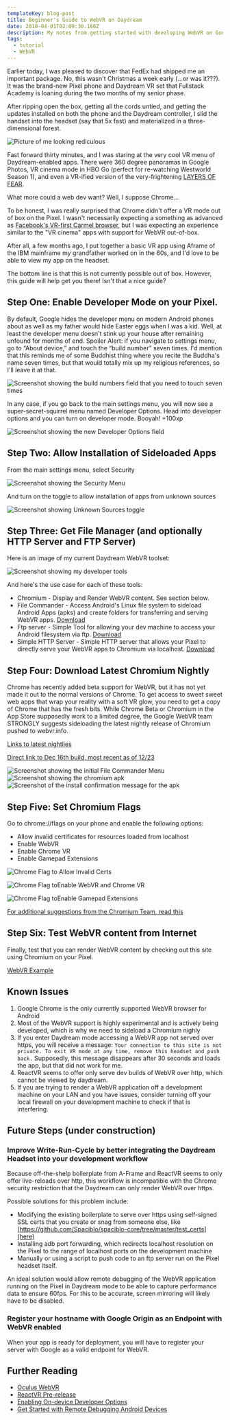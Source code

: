 ```yaml
---
templateKey: blog-post
title: Beginner's Guide to WebVR on Daydream
date: 2018-04-01T02:09:30.166Z
description: My notes from getting started with developing WebVR on Google Daydream
tags:
  - tutorial
  - WebVR
---
```

Earlier today, I was pleased to discover that FedEx had shipped me an important package. No, this wasn't Christmas a week early (...or was it???). It was the brand-new Pixel phone and Daydream VR set that Fullstack Academy is loaning during the two months of my senior phase.

After ripping open the box, getting all the cords untied, and getting the updates installed on both the phone and the Daydream controller, I slid the handset into the headset (say that 5x fast) and materialized in a three-dimensional forest.

![Picture of me looking rediculous](/img/daydream-cav.jpg)

Fast forward thirty minutes, and I was staring at the very cool VR menu of Daydream-enabled apps. There were 360 degree panoramas in Google Photos, VR cinema mode in HBO Go (perfect for re-watching Westworld Season 1), and even a VR-ified version of the very-frightening [LAYERS OF FEAR](http://uploadvr.com/layers-fear-coming-daydream-year/).

What more could a web dev want? Well, I suppose Chrome...

To be honest, I was really surprised that Chrome didn't offer a VR mode out of box on the Pixel. I wasn't necessarily expecting a something as advanced as [Facebook's VR-first Carmel browser](https://techcrunch.com/2016/10/06/oculus-webvr/), but I was expecting an experience similar to the "VR cinema" apps with support for WebVR out-of-box.

After all, a few months ago, I put together a basic VR app using Aframe of the IBM mainframe my grandfather worked on in the 60s, and I'd love to be able to view my app on the headset.

The bottom line is that this is not currently possible out of box. However, this guide will help get you there! Isn't that a nice guide?

## Step One: Enable Developer Mode on your Pixel.

By default, Google hides the developer menu on modern Android phones about as well as my father would hide Easter eggs when I was a kid. Well, at least the developer menu doesn't stink up your house after remaining unfound for months of end. Spoiler Alert: if you navigate to settings menu, go to “About device,” and touch the “build number” seven times. I'd mention that this reminds me of some Buddhist thing where you recite the Buddha's name seven times, but that would totally mix up my religious references, so I'll leave it at that.

![Screenshot showing the build numbers field that you need to touch seven times](/img/unlock-developer-options.jpg)

In any case, if you go back to the main settings menu, you will now see a super-secret-squirrel menu named Developer Options. Head into developer options and you can turn on developer mode. Booyah! +100xp

![Screenshot showing the new Developer Options field](/img/developer-options.jpg)

## Step Two: Allow Installation of Sideloaded Apps

From the main settings menu, select Security

![Screenshot showing the Security Menu](/img/security-settings.jpg)

And turn on the toggle to allow installation of apps from unknown sources

![Screenshot showing Unknown Sources toggle](/img/install-from-unknown-sources.jpg)

## Step Three: Get File Manager (and optionally HTTP Server and FTP Server)

Here is an image of my current Daydream WebVR toolset:

![Screenshot showing my developer tools](/img/current-dev-tools.png)

And here's the use case for each of these tools:

* Chromium - Display and Render WebVR content. See section below.
* File Commander - Access Android's Linux file system to sideload Android Apps (apks) and create folders for transferring and serving WebVR apps. [Download](https://play.google.com/store/apps/details?id=com.mobisystems.fileman)
* Ftp server - Simple Tool for allowing your dev machine to access your Android filesystem via ftp. [Download](https://play.google.com/store/apps/details?id=com.theolivetree.ftpserver)
* Simple HTTP Server - Simple HTTP server that allows your Pixel to directly serve your WebVR apps to Chromium via localhost. [Download](https://play.google.com/store/apps/details?id=jp.ubi.common.http.server)

## Step Four: Download Latest Chromium Nightly

Chrome has recently added beta support for WebVR, but it has not yet made it out to the normal versions of Chrome. To get access to sweet sweet web apps that wrap your reality with a soft VR glow, you need to get a copy of Chrome that has the fresh bits. While Chrome Beta or Chromium in the App Store supposedly work to a limited degree, the Google WebVR team STRONGLY suggests sideloading the latest nightly release of Chromium pushed to webvr.info.

[Links to latest nightlies](https://webvr.info/get-chrome/)

[Direct link to Dec 16th build, most recent as of 12/23](https://drive.google.com/file/d/0B8dt3TGgfXfiU0RKVGFNLVh0ME0/view?usp=drive_web)

<img alt='Screenshot showing the initial File Commander Menu' src='{{site.baseurl}}/img/posts/daydream/file-commander-menu.jpg' style='max-width: 540px;'>
<img alt='Screenshot showing the chromium apk' src='{{site.baseurl}}/img/posts/daydream/select-chromium-apk.jpg' style='max-width: 540px;'>
<img alt='Screenshot of the install confirmation message for the apk' src='{{site.baseurl}}/img/posts/daydream/install-chromium.jpg' style='max-width: 540px;'>

## Step Five: Set Chromium Flags

Go to chrome://flags on your phone and enable the following options:

* Allow invalid certificates for resources loaded from localhost
* Enable WebVR
* Enable Chrome VR
* Enable Gamepad Extensions

![Chrome Flag to Allow Invalid Certs](/img/allow-invalid-certs.jpg)

![Chrome Flag toEnable WebVR and Chrome VR](/img/enable-webvr.jpg)

![Chrome Flag toEnable Gamepad Extensions](/img/gamepad-extensions.jpg)

[For additional suggestions from the Chromium Team, read this](https://docs.google.com/document/d/1g02qHfX85vSRSOkWm9k33I0b7VuyN79md9U9t6MIa4E/edit)

## Step Six: Test WebVR content from Internet

Finally, test that you can render WebVR content by checking out this site using Chromium on your Pixel.

[WebVR Example](https://threejs.org/examples/webvr_cubes.html)

## Known Issues

1. Google Chrome is the only currently supported WebVR browser for Android
2. Most of the WebVR support is highly experimental and is actively being developed, which is why we need to sideload a Chromium nighly
3. If you enter Daydream mode accessing a WebVR app not served over https, you will receive a message: `Your connection to this site is not private. To exit VR mode at any time, remove this headset and push back.` Supposedly, this message disappears after 30 seconds and loads the app, but that did not work for me.
4. ReactVR seems to offer only serve dev builds of WebVR over http, which cannot be viewed by daydream.
5. If you are trying to render a WebVR application off a development machine on your LAN and you have issues, consider turning off your local firewall on your development machine to check if that is interfering.

## Future Steps (under construction)

### Improve Write-Run-Cycle by better integrating the Daydream Headset into your development workflow

Because off-the-shelp boilerplate from A-Frame and ReactVR seems to only offer live-reloads over http, this workflow is incompatible with the Chrome security restriction that the Daydream can only render WebVR over https.

Possible solutions for this problem include:

* Modifying the existing boilerplate to serve over https using self-signed SSL certs that you create or snag from someone else, like [https://github.com/Spaciblo/spaciblo-core/tree/master/test_certs](here)
* Installing adb port forwarding, which redirects localhost resolution on the Pixel to the range of localhost ports on the development machine
* Manually or using a script to push code to an ftp server run on the Pixel headset itself.

An ideal solution would allow remote debugging of the WebVR application running on the Pixel in Daydream mode to be able to capture performance data to ensure 60fps. For this to be accurate, screen mirroring will likely have to be disabled.

### Register your hostname with Google Origin as an Endpoint with WebVR enabled

When your app is ready for deployment, you will have to register your server with Google as a valid endpoint for WebVR.

## Further Reading

* [Oculus WebVR](https://techcrunch.com/2016/10/06/oculus-webvr/)
* [ReactVR Pre-release](https://developer.oculus.com/blog/introducing-the-react-vr-pre-release/)
* [Enabling On-device Developer Options](https://developer.android.com/studio/run/device.html#developer-device-options)
* [Get Started with Remote Debugging Android Devices](https://developers.google.com/web/tools/chrome-devtools/remote-debugging/)
